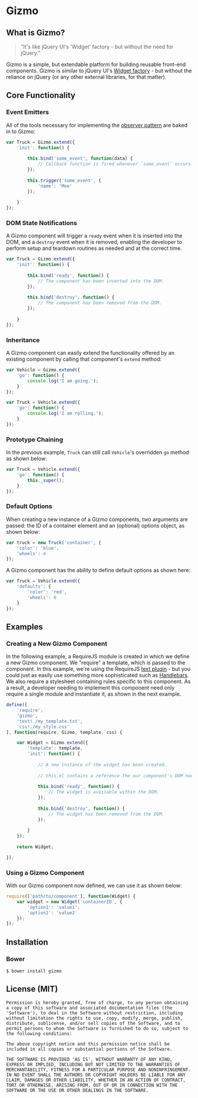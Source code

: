 # Gizmo

## What is Gizmo?

> "It's like jQuery UI's 'Widget' factory - but without the need for jQuery."

Gizmo is a simple, but extendable platform for building reusable front-end components. Gizmo is similar to jQuery UI's [Widget factory](http://jqueryui.com/widget/) - but without the reliance on jQuery (or any other external libraries, for that matter).

## Core Functionality

### Event Emitters

All of the tools necessary for implementing the [observer pattern](http://addyosmani.com/resources/essentialjsdesignpatterns/book/#observerpatternjavascript) are baked in to Gizmo:

```javascript
var Truck = Gizmo.extend({
	'init': function() {
	
        this.bind('some_event', function(data) {
	        // Callback function is fired whenever `some_event` occurs.
        });
        
        this.trigger('some_event', {
	        'name': 'Moe'
        });
        
	}
});
```

### DOM State Notifications

A Gizmo component will trigger a `ready` event when it is inserted into the DOM, and a `destroy` event when it is removed, enabling the developer to perform setup and teardown routines as needed and at the correct time.

```javascript
var Truck = Gizmo.extend({
	'init': function() {
	
        this.bind('ready', function() {
	        // The component has been inserted into the DOM.
        });
        
		this.bind('destroy', function() {
			// The component has been removed from the DOM.
		});
        
	}
});
```


### Inheritance

A Gizmo component can easily extend the functionality offered by an existing component by calling that component's `extend` method:

```javascript
var Vehicle = Gizmo.extend({
	'go': function() {
		console.log('I am going.');
	}
});

var Truck = Vehicle.extend({
	'go': function() {
		console.log('I am rolling.');
	}
});
```

### Prototype Chaining

In the previous example, `Truck` can still call `Vehicle`'s overridden `go` method as shown below:

```javascript
var Truck = Vehicle.extend({
	'go': function() {
		this._super();
	}
});
```

### Default Options

When creating a new instance of a Gizmo components, two arguments are passed: the ID of a container element and an (optional) options object, as shown below:

```javascript
var truck = new Truck('container', {
	'color': 'blue',
	'wheels': 4
});
```

A Gizmo component has the ability to define default options as shown here:

```javascript
var Truck = Vehicle.extend({
	'defaults': {
		'color': 'red',
		'wheels': 6
	}
});
```

## Examples

### Creating a New Gizmo Component

In the following example, a RequireJS module is created in which we define a new Gizmo component. We "require" a template, which is passed to the component. In this example, we're using the RequireJS [text plugin](https://github.com/requirejs/text) -  but you could just as easily use something more sophisticated such as [Handlebars](https://github.com/SlexAxton/require-handlebars-plugin). We also require a stylesheet containing rules specific to this component. As a result, a developer needing to implement this component need only require a single module and instantiate it, as shown in the next example.

```javascript
define([
	'require',
	'gizmo',
	'text!./my_template.txt',
	'css!./my_style.css'
], function(require, Gizmo, template, css) {

    var Widget = Gizmo.extend({
	    'template': template,
	    'init': function() {
	    
		    // A new instance of the widget has been created.
		    
			// this.el contains a reference the our component's DOM node.
		    
		    this.bind('ready', function() {
			    // The widget is available within the DOM.
		    });
		    
		    this.bind('destroy', function() {
			    // The widget has been removed from the DOM.
		    });
		    
	    }
    });
    
	return Widget;

});
```

### Using a Gizmo Component

With our Gizmo component now defined, we can use it as shown below:

```javascript
require(['path/to/component'], function(Widget) {
    var widget = new Widget('containerID', {
	    'option1': 'value1',
	    'option2': 'value2'
    });
});
```

## Installation

### Bower

```
$ bower install gizmo
```

## License (MIT)

```
Permission is hereby granted, free of charge, to any person obtaining
a copy of this software and associated documentation files (the
'Software'), to deal in the Software without restriction, including
without limitation the rights to use, copy, modify, merge, publish,
distribute, sublicense, and/or sell copies of the Software, and to
permit persons to whom the Software is furnished to do so, subject to
the following conditions:

The above copyright notice and this permission notice shall be
included in all copies or substantial portions of the Software.

THE SOFTWARE IS PROVIDED 'AS IS', WITHOUT WARRANTY OF ANY KIND,
EXPRESS OR IMPLIED, INCLUDING BUT NOT LIMITED TO THE WARRANTIES OF
MERCHANTABILITY, FITNESS FOR A PARTICULAR PURPOSE AND NONINFRINGEMENT.
IN NO EVENT SHALL THE AUTHORS OR COPYRIGHT HOLDERS BE LIABLE FOR ANY
CLAIM, DAMAGES OR OTHER LIABILITY, WHETHER IN AN ACTION OF CONTRACT,
TORT OR OTHERWISE, ARISING FROM, OUT OF OR IN CONNECTION WITH THE
SOFTWARE OR THE USE OR OTHER DEALINGS IN THE SOFTWARE.
```